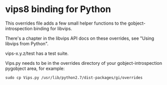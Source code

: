 # vips8 binding for Python

This overrides file adds a few small helper functions to the 
gobject-introspection binding for libvips.

There's a chapter in the libvips API docs on these overrides, see "Using
libvips from Python". 

vips-x.y.z/test has a test suite. 

Vips.py needs to be in the overrides directory of your gobject-introspection
pygobject area, for example:

    sudo cp Vips.py /usr/lib/python2.7/dist-packages/gi/overrides

